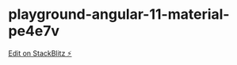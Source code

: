 # playground-angular-11-material-pe4e7v

[Edit on StackBlitz ⚡️](https://stackblitz.com/edit/playground-angular-11-material-pe4e7v)